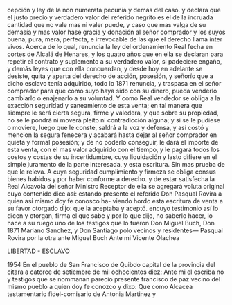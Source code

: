 cepción y ley de la non numerata pecunia y demás del caso. y declara que el justo precio y verdadero valor del referido negrito es el de la incruada cantidad que no vale mas ni valer puede, y caso que mas valga de su demasía y mas valor hase gracia y donación al señor comprador y los suyos buena, pura, mera, perfecta, e irrevocable de las que el derecho llama inter vivos. Acerca de lo qual, renuncia la ley del ordenamiento Real fecha en cortes de Alcalá de Henares, y los quatro años que en ella se declaran para repetir el contrato y suplemento a su verdadero valor, si padeciere engaño, y demás leyes que con ella concuerdan, y desde hoy en adelante se desiste, quita y aparta del derecho de acción, posesión, y señorío que a dicho esclavo tenía adquirido, todo lo 1871 renuncia, y traspasa en el señor comprador para que como suyo haya sido con su dinero, pueda venderlo cambiarlo o enajenarlo a su voluntad. Y como Real vendedor se obliga a la exacción seguridad y saneamiento de esta venta; en tal manera que siempre le será cierta segura, firme y valedera, y que sobre su propiedad, no se le pondrá ni moverá pleito ni contradicción alguna; y si se le pudiese o moviere, luego que le conste, saldrá a la voz y defensa, y así costó y mencion la segura fenecera y acabará hasta dejar al señor comprador en quieta y formal posesión; y de no poderlo conseguir, le dará el importe de esta venta, con el mas valor adquirido con el tiempo, y le pagará todos los costos y costas de su incertidumbre, cuya liquidación y lasto difiere en el simple juramento de la parte interesada, y esta escritura. Sin mas prueba de que le releva. A cuya seguridad cumplimiento y firmeza se obliga consus bienes habidos y por haber conforme a derecho. y de estar satisfecha la Real Alcavola del señor Ministro Receptor de ella se agregará voluta original cuyo contenido dice así: estando presente el referido Don Pasqual Rovira a quien así mismo doy fe conosco ha- viendo hordo esta escritura de venta a su favor otorgado dijo: que la aceptaba y aceptó. encuyo testimonio así lo dicen y otorgan, firma el que sabe y por lo que dijo, no saberlo hacer, lo hace a su ruego uno de los testigos que lo fueron Don Miguel Buch, Don 1871 Mariano Sanchez, y Don Santiago polo vecinos y residentes— Pasqual Rovira por la otra ante Miguel Buch Ante mi Vicente Olachea

LIBERTAD - ESCLAVO

1954 En el pueblo de San Francisco de Quibdo capital de la provincia del citara a catorce de setiembre de mil ochocientos diez: Ante mi el escriba no y testigos que se nommanan parecio presente francisco de paz vecino del mismo pueblo a quien doy fe conozco y dixo: Que como Alcacea testamentario fidel-comisario de Antonia Martinez y